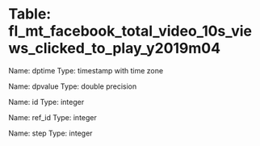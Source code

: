 Table: fl_mt_facebook_total_video_10s_views_clicked_to_play_y2019m04
====================================================================

Name: dptime
Type: timestamp with time zone

Name: dpvalue
Type: double precision

Name: id
Type: integer

Name: ref_id
Type: integer

Name: step
Type: integer

